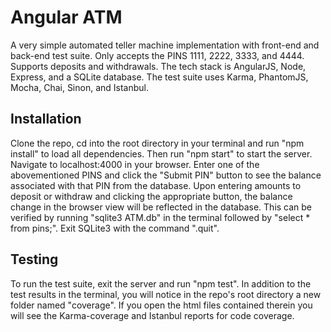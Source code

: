 # Angular ATM

A very simple automated teller machine implementation with front-end and back-end test suite. Only accepts the PINS 1111, 2222, 3333, and 4444. Supports deposits and withdrawals. The tech stack is AngularJS, Node, Express, and a SQLite database. The test suite uses Karma, PhantomJS, Mocha, Chai, Sinon, and Istanbul.

## Installation

Clone the repo, cd into the root directory in your terminal and run "npm install" to load all dependencies. Then run "npm start" to start the server. Navigate to localhost:4000 in your browser. Enter one of the abovementioned PINS and click the "Submit PIN" button to see the balance associated with that PIN from the database. Upon entering amounts to deposit or withdraw and clicking the appropriate button, the balance change in the browser view will be reflected in the database. This can be verified by running "sqlite3 ATM.db" in the terminal followed by "select * from pins;". Exit SQLite3 with the command ".quit".

## Testing

To run the test suite, exit the server and run "npm test". In addition to the test results in the terminal, you will notice in the repo's root directory a new folder named "coverage". If you open the html files contained therein you will see the Karma-coverage and Istanbul reports for code coverage.